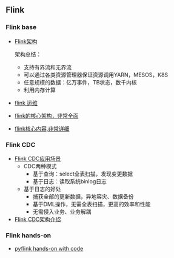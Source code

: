 ## Flink


### Flink base
- [Flink架构](https://flink.apache.org/zh/flink-architecture.html)
  
  架构总结：
  - 支持有界流和无界流
  - 可以通过各类资源管理器保证资源调用YARN，MESOS，K8S
  - 任意规模的数据：亿万事件，TB状态，数千内核
  - 利用内存计算

- [flink 运维](https://flink.apache.org/zh/flink-operations.html)
- [flink的核心架构，非常全面](https://blog.51cto.com/u_15294184/3052633)
- [flink核心内容,非常详细](https://blog.csdn.net/a805814077/article/details/108095451)


### Flink CDC
- [Flink CDC应用场景](https://developer.aliyun.com/article/777502)
  - CDC两种模式
    - 基于查询：select全表扫描，发现变更数据
    - 基于日志：读取系统binlog日志
  - 基于日志的好处
    - 捕获全部的更新数据，异地容灾、数据备份
    - 基于DML操作，无需全表扫描，更高的效率和性能
    - 无需侵入业务、业务解耦
- [Flink CDC架构介绍](https://flink-learning.org.cn/article/detail/3ebe9f20774991c4d5eeb75a141d9e1e)


### Flink hands-on
- [pyflink hands-on with code](https://flink-learning.org.cn/article/detail/65bcdf72a377d468b5436c3e76a63437)
